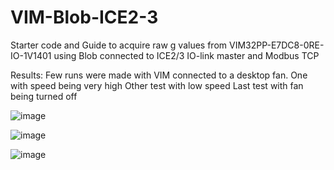 # VIM-Blob-ICE2-3
Starter code and Guide to acquire raw g values from VIM32PP-E7DC8-0RE-IO-1V1401 using Blob connected to ICE2/3 IO-link master and Modbus TCP

Results:
Few runs were made with VIM connected to a desktop fan. 
One with speed being very high
Other test with low speed
Last test with fan being turned off

![image](https://github.com/user-attachments/assets/d865068b-be39-487f-bc25-8ccdb4e16a97)

![image](https://github.com/user-attachments/assets/46b05f30-5493-4f8e-83ae-602eaceebf72)

![image](https://github.com/user-attachments/assets/61943c0c-d226-4657-bbe6-cb5798e590fc)

